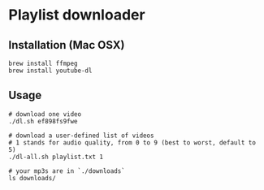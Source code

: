 # Playlist downloader

## Installation (Mac OSX)

```
brew install ffmpeg
brew install youtube-dl
```

## Usage

```
# download one video
./dl.sh ef898fs9fwe

# download a user-defined list of videos
# 1 stands for audio quality, from 0 to 9 (best to worst, default to 5)
./dl-all.sh playlist.txt 1

# your mp3s are in `./downloads`
ls downloads/
```
